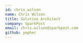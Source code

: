 ```yaml
---
id: chris_wilson
name: Chris Wilson
title: Solution Architect
company: SparkPost
email: chris.wilson@sparkpost.com
github: yepher
---
```

